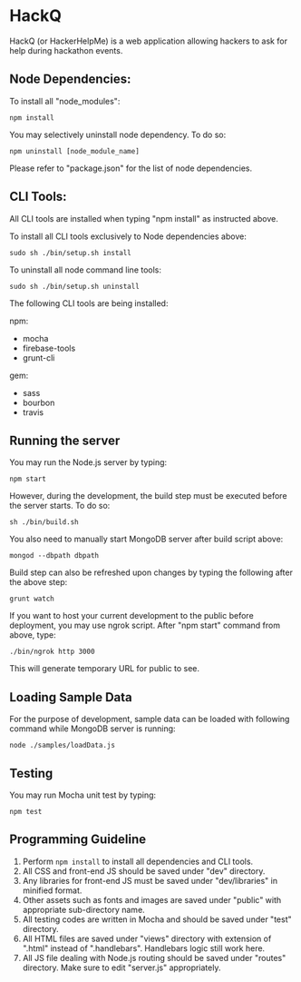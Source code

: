# HackQ
HackQ (or HackerHelpMe) is a web application allowing hackers to ask for help  during hackathon events.

## Node Dependencies:
To install all "node_modules":

```
npm install
```

You may selectively uninstall node dependency. To do so:

```
npm uninstall [node_module_name]
```

Please refer to "package.json" for the list of node dependencies.

## CLI Tools:
All CLI tools are installed when typing "npm install" as instructed above.

To install all CLI tools exclusively to Node dependencies above:

```
sudo sh ./bin/setup.sh install
```

To uninstall all node command line tools:

```
sudo sh ./bin/setup.sh uninstall
```

The following CLI tools are being installed:

npm:

* mocha
* firebase-tools
* grunt-cli

gem:

* sass
* bourbon
* travis

## Running the server
You may run the Node.js server by typing:
```
npm start
```
 
However, during the development, the build step must be executed before the server starts. To do so:
```
sh ./bin/build.sh
```

You also need to manually start MongoDB server after build script above:
```
mongod --dbpath dbpath
```

Build step can also be refreshed upon changes by typing the following after the above step:
```
grunt watch
```

If you want to host your current development to the public before deployment, you may use ngrok script. After "npm start" command from above, type:

```
./bin/ngrok http 3000
```

This will generate temporary URL for public to see.

## Loading Sample Data
For the purpose of development, sample data can be loaded with following command while MongoDB server is running:
```
node ./samples/loadData.js
```

## Testing
You may run Mocha unit test by typing:
```
npm test
```

## Programming Guideline
1. Perform ```npm install``` to install all dependencies and CLI tools.
2. All CSS and front-end JS should be saved under "dev" directory.
3. Any libraries for front-end JS must be saved under "dev/libraries" in minified format.
4. Other assets such as fonts and images are saved under "public" with appropriate sub-directory name.
5. All testing codes are written in Mocha and should be saved under "test" directory.
6. All HTML files are saved under "views" directory with extension of ".html" instead of ".handlebars". Handlebars logic still work here.
7. All JS file dealing with Node.js routing should be saved under "routes" directory. Make sure to edit "server.js" appropriately.
